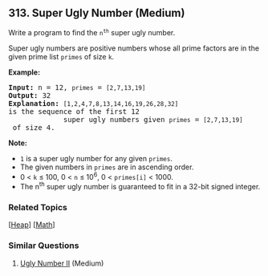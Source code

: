 <!--|This file generated by command(leetcode description); DO NOT EDIT.    |-->
<!--+----------------------------------------------------------------------+-->
<!--|@author    Openset <openset.wang@gmail.com>                           |-->
<!--|@link      https://github.com/openset                                 |-->
<!--|@home      https://github.com/openset/leetcode                        |-->
<!--+----------------------------------------------------------------------+-->

## 313. Super Ugly Number (Medium)

<p>Write a program to find the <code>n<sup>th</sup></code> super ugly number.</p>

<p>Super ugly numbers are positive numbers whose all prime factors are in the given prime list <code>primes</code> of size <code>k</code>.</p>

<p><b>Example:</b></p>

<pre>
<b>Input:</b> n = 12, <code>primes</code> = <code>[2,7,13,19]</code>
<b>Output:</b> 32 
<strong>Explanation: </strong><code>[1,2,4,7,8,13,14,16,19,26,28,32] </code>is the sequence of the first 12 
             super ugly numbers given <code>primes</code> = <code>[2,7,13,19]</code> of size 4.</pre>

<p><b>Note:</b></p>

<ul>
	<li><code>1</code> is a super ugly number for any given <code>primes</code>.</li>
	<li>The given numbers in <code>primes</code> are in ascending order.</li>
	<li>0 &lt; <code>k</code> &le; 100, 0 &lt; <code>n</code> &le; 10<sup>6</sup>, 0 &lt; <code>primes[i]</code> &lt; 1000.</li>
	<li>The n<sup>th</sup> super ugly number is guaranteed to fit in a 32-bit signed integer.</li>
</ul>


### Related Topics
[[Heap](https://github.com/openset/leetcode/tree/master/tag/heap/README.md)]
[[Math](https://github.com/openset/leetcode/tree/master/tag/math/README.md)]

### Similar Questions
  1. [Ugly Number II](https://github.com/openset/leetcode/tree/master/problems/ugly-number-ii) (Medium)
